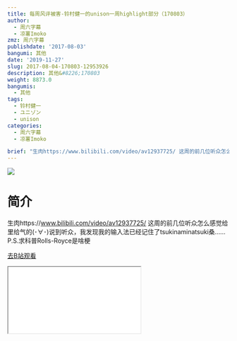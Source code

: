 ```yaml
---
title: 每周风评被害-铃村健一的unison一周highlight部分（170803）
author:
  - 周六字幕
  - 凉薯Imoko
zmz: 周六字幕
publishdate: '2017-08-03'
bangumi: 其他
date: '2019-11-27'
slug: 2017-08-04-170803-12953926
description: 其他&#8226;170803
weight: 8873.0
bangumis:
  - 其他
tags:
  - 铃村健一
  - ユニゾン
  - unison
categories:
  - 周六字幕
  - 凉薯Imoko

brief: "生肉https://www.bilibili.com/video/av12937725/ 这周的前几位听众怎么感觉给里给气的(･∀･)说到听众，我发现我的输入法已经记住了tsukinaminatsuki桑…… P.S.求科普Rolls-Royce是啥梗"
---
```

![](https://raw.githubusercontent.com/tcgriffith/owaraisite/master/static/tmpimg/0316fdafe859c2026e7390ba0f08082a4ede885c.jpg.480.jpg)
# 简介  
生肉https://www.bilibili.com/video/av12937725/
这周的前几位听众怎么感觉给里给气的(･∀･)说到听众，我发现我的输入法已经记住了tsukinaminatsuki桑……
P.S.求科普Rolls-Royce是啥梗  

[去B站观看](https://www.bilibili.com/video/av12953926/)
<div class ="resp-container"><iframe class="testiframe" src="//player.bilibili.com/player.html?aid=12953926"", scrolling="no", allowfullscreen="true" > </iframe></div> 
